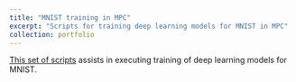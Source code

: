 ```yaml
---
title: "MNIST training in MPC"
excerpt: "Scripts for training deep learning models for MNIST in MPC"
collection: portfolio
---
```


[This set of scripts](https://github.com/csiro-mlai/mnist-mpc) assists in executing training of deep learning models for MNIST.
